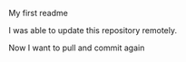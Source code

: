 My first readme

I was able to update this repository remotely. 

Now I want to pull and commit again
